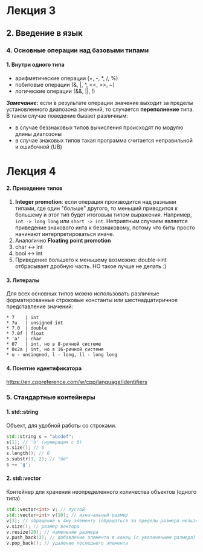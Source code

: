 # Лекция 3

## 2. Введение в язык

### 4. Основные операции над базовыми типами

#### 1. Внутри одного типа

* арифметические операции (+, -, *, /, %)
* побитовые операции (&, |, ^, <<, >>, ~)
* логические операции (&&, ||, !)

***Замечание:*** если в результате операции значение выходит за пределы установленного диапозона значений, то случается **переполнение** типа. В таком случае поведение бывает различным:

* в случае беззнаковых типов вычисления происходят по модулю длины диапозоны
* в случае знаковых типов такая программа считается неправильной и ошибочной (UB)

# Лекция 4

#### 2. Приведение типов

1. **Integer promotion**: если операция производится над разными типами, где один "больше" другого, то меньший приводится к большему и этот тип будет итоговым типом выражения. Например, `int -> long long` или `short -> int`. Неприятным случаем является приведение знакового инта к беззнаковому, потому что биты просто начинают интерпретироваться иначе.
1. Аналогично **Floating point promotion**
1. char <-> int
1. bool <-> int
1. Приведение большего к меньшему возможно: double->int отбрасывает дробную часть. НО такое лучше не делать :)

#### 3. Литералы

Для всех основных типов можно использовать различные форматированные строковые константы или шестнадцатиричное представление значений:
    
    * 7    | int 
    * 7u   | unsigned int
    * 7.0  | double
    * 7.0f | float
    * 'a'  | char
    * 07   | int, но в 8-ричной системе
    * 0x2a | int, но в 16-ричной системе 
    * u - unsingned, l - long, ll - long long

#### 4. Понятие идентификатора

https://en.cppreference.com/w/cpp/language/identifiers

### 5. Стандартные контейнеры

#### 1. std::string

Объект, для удобной работы со строками.

```C++
std::string s = "abcdef";
s[1]; // 'b' (нумерация с 0)
s.size(); // 6
s.length(); // 6
s.substr(3, 2); // "de"
s += 'g';
```

#### 2. std::vector

Контейнер для хранения неопределенного количества объектов (одного типа)

```C++
std::vector<int> v; // пустой
std::vector<int> v(10); // изначальный размер
v[3]; // обращение к 4му элементу (обращаться за пределы размера нельзя)
v.size(); // размер вектора
v.resize(20); // изменение размера
v.push_back(3); // добавление элемента в конец (с увеличением размера)
v.pop_back(); // удаление последнего элемента
```
